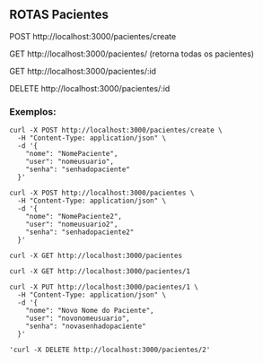 ## ROTAS Pacientes

POST http://localhost:3000/pacientes/create

GET http://localhost:3000/pacientes/   (retorna todas os pacientes)

GET http://localhost:3000/pacientes/:id

DELETE http://localhost:3000/pacientes/:id


### Exemplos:

```
curl -X POST http://localhost:3000/pacientes/create \
  -H "Content-Type: application/json" \
  -d '{
    "nome": "NomePaciente",
    "user": "nomeusuario",
    "senha": "senhadopaciente"
  }' 

curl -X POST http://localhost:3000/pacientes \
  -H "Content-Type: application/json" \
  -d '{
    "nome": "NomePaciente2",
    "user": "nomeusuario2",
    "senha": "senhadopaciente2"
  }'

curl -X GET http://localhost:3000/pacientes

curl -X GET http://localhost:3000/pacientes/1

curl -X PUT http://localhost:3000/pacientes/1 \
  -H "Content-Type: application/json" \
  -d '{
    "nome": "Novo Nome do Paciente",
    "user": "novonomeusuario",
    "senha": "novasenhadopaciente"
  }'

'curl -X DELETE http://localhost:3000/pacientes/2'
```
